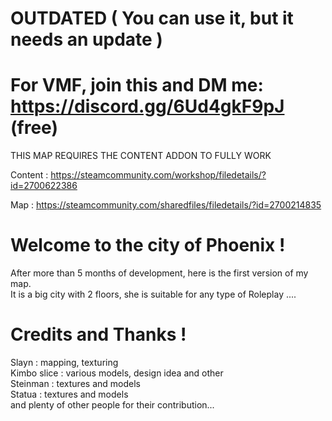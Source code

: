 # OUTDATED ( You can use it, but it needs an update )
# For VMF, join this and DM me: https://discord.gg/6Ud4gkF9pJ (free)


THIS MAP REQUIRES THE CONTENT ADDON TO FULLY WORK

Content : https://steamcommunity.com/workshop/filedetails/?id=2700622386

Map : https://steamcommunity.com/sharedfiles/filedetails/?id=2700214835

<h1> Welcome to the city of Phoenix !</h1>

After more than 5 months of development, here is the first version of my map.
<br>
It is a big city with 2 floors, she is suitable for any type of Roleplay ....

<h1> Credits and Thanks ! </h1>

Slayn : mapping, texturing
<br>
Kimbo slice : various models, design idea and other
<br>
Steinman : textures and models
<br>
Statua : textures and models
<br>
and plenty of other people for their contribution...
